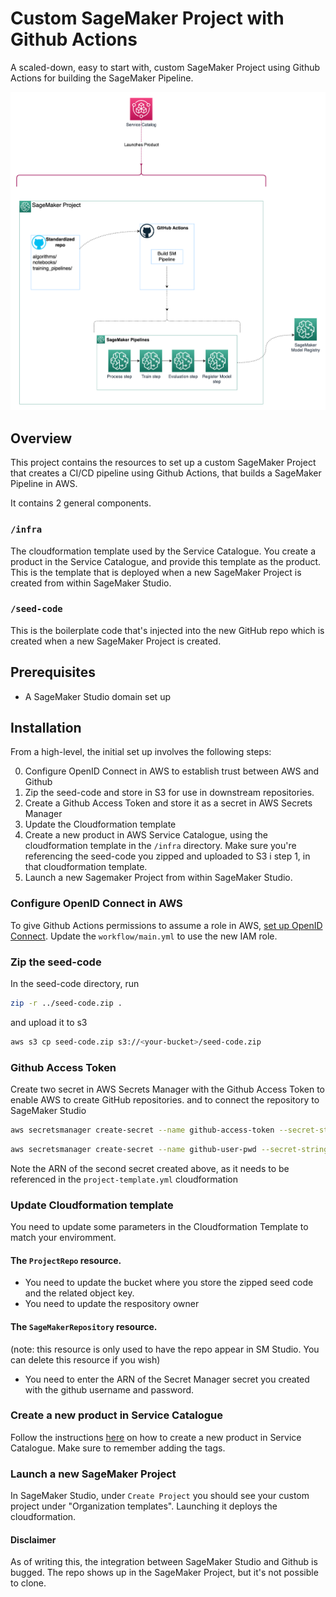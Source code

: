 # Custom SageMaker Project with Github Actions

A scaled-down, easy to start with, custom SageMaker Project using Github Actions for building the SageMaker Pipeline.

![Overview of solution](assets/custom_sagemaker_project.png "Solution overview")

## Overview

This project contains the resources to set up a custom SageMaker Project that creates a CI/CD pipeline using Github Actions, that builds a SageMaker Pipeline in AWS.

It contains 2 general components.

### `/infra`

The cloudformation template used by the Service Catalogue. You create a product in the Service Catalogue, and provide this template as the product. This is the template that is deployed when a new SageMaker Project is created from within SageMaker Studio.

### `/seed-code`

This is the boilerplate code that's injected into the new GitHub repo which is created when a new SageMaker Project is created.

## Prerequisites

- A SageMaker Studio domain set up

## Installation

From a high-level, the initial set up involves the following steps:

0. Configure OpenID Connect in AWS to establish trust between AWS and Github
1. Zip the seed-code and store in S3 for use in downstream repositories.
2. Create a Github Access Token and store it as a secret in AWS Secrets Manager
3. Update the Cloudformation template
4. Create a new product in AWS Service Catalogue, using the cloudformation template in the `/infra` directory. Make sure you're referencing the seed-code you zipped and uploaded to S3 i step 1, in that cloudformation template.
5. Launch a new Sagemaker Project from within SageMaker Studio.

### Configure OpenID Connect in AWS

To give Github Actions permissions to assume a role in AWS, [set up OpenID Connect](https://docs.github.com/en/actions/deployment/security-hardening-your-deployments/configuring-openid-connect-in-amazon-web-services). Update the `workflow/main.yml` to use the new IAM role.

### Zip the seed-code

In the seed-code directory, run

```bash
zip -r ../seed-code.zip .
```

and upload it to s3

```bash
aws s3 cp seed-code.zip s3://<your-bucket>/seed-code.zip
```

### Github Access Token

Create two secret in AWS Secrets Manager with the Github Access Token to enable AWS to create GitHub repositories. and to connect the repository to SageMaker Studio

```bash
aws secretsmanager create-secret --name github-access-token --secret-string 'ACCESS_TOKEN_GOES_HERE'
```

```bash
aws secretsmanager create-secret --name github-user-pwd --secret-string '{"username":"<GITHUB_USERNAME>","password":"<ACCESS_TOKEN"}'
```

Note the ARN of the second secret created above, as it needs to be referenced in the `project-template.yml` cloudformation

### Update Cloudformation template

You need to update some parameters in the Cloudformation Template to match your enviromment.

#### The `ProjectRepo` resource.

- You need to update the bucket where you store the zipped seed code and the related object key.
- You need to update the respository owner

#### The `SageMakerRepository` resource.

(note: this resource is only used to have the repo appear in SM Studio. You can delete this resource if you wish)

- You need to enter the ARN of the Secret Manager secret you created with the github username and password.

### Create a new product in Service Catalogue

Follow the instructions [here](https://docs.aws.amazon.com/sagemaker/latest/dg/sagemaker-projects-templates-custom.html) on how to create a new product in Service Catalogue. Make sure to remember adding the tags.

### Launch a new SageMaker Project

In SageMaker Studio, under `Create Project` you should see your custom project under "Organization templates". Launching it deploys the cloudformation.

#### Disclaimer

As of writing this, the integration between SageMaker Studio and Github is bugged. The repo shows up in the SageMaker Project, but it's not possible to clone.
